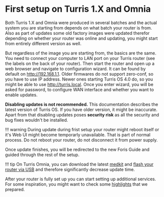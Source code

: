 # First setup on Turris 1.X and Omnia

Both Turris 1.X and Omnia were produced in several batches and the actual
system you are starting from depends on what batch your router is from. Also as
part of updates some old factory images were updated therefor depending on
whether your router was online and updating, you might start from entirely
different version as well.

But regardless of the image you are starting from, the basics are the same.
You need to connect your computer to LAN port on your Turris router (see the
labels on the back of your router). Then start the router and open up a web browser and
navigate to configuration wizard. It can be found by default on
<http://192.168.1.1>. Older firmwares do not support zero-conf, so you have to
use IP address. Newer ones starting Turris OS 4.0 do, so you might be able to
use <http://turris.local>. Once you enter wizard, you will be asked for
password, to configure WAN interface and whether you want to enable updates.

**Disabling updates is not recommended.** This documentation describes the
latest version of Turris OS. If you have older version, it might be inaccurate.
Apart from that disabling updates poses **security risk** as all the security
and bug fixes wouldn't be installed.

!!! warning
    During update during frist setup your router might reboot itself or it's
    Web UI might become temporarly unavailable. That is part of normal process.
    Do not reboot your router, do not disconnect it from power supply.

Once update finishes, you will be redirected to the new Foris Guide and guided
through the rest of the setup.

!!! tip
    On Turris Omnia, you can download the latest [medkit](https://repo.turris.cz/hbs/medkit/omnia-medkit-latest.tar.gz) and [flash your router
    via USB](../../hw/omnia/rescue_modes.md#re-flash-router) and therefore
    significantly decrease update time.

After your router is fully set up you can start setting up additional services.
For some inspiration, you might want to check some
[highlights](../highlights.md) that we prepared.
